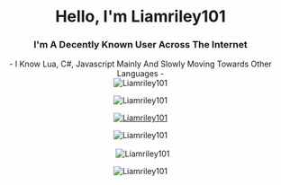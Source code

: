 <h1 align="center">Hello, I'm Liamriley101</h1>
<h3 align="center">I'm A Decently Known User Across The Internet</h3>

<div align="center">
  - I Know Lua, C#, Javascript Mainly And Slowly Moving Towards Other Languages -
</div>

<div align="center">
  <img
    src="https://github.com/Liamriley101/Liamriley101/blob/master/Transparent%20Coffin.png" alt="Liamriley101"
  />
</div>

<p align="center">
  <img
    src="https://komarev.com/ghpvc/?username=liamriley101&label=Profile%20views&color=0e75b6&style=flat" alt="Liamriley101"
  />
</p>

<p align="center">
  <a
    href="https://github.com/ryo-ma/github-profile-trophy"><img src="https://github-profile-trophy.vercel.app/?username=snoofz" alt="Liamriley101" />
  </a>
</p>

<p align="center">
  <img
    align="center" src="https://github-readme-stats.vercel.app/api/top-langs?username=liamriley101&show_icons=true&locale=en&layout=compact" alt="Liamriley101"
  />
</p>

<p align="center">
  &nbsp;
  <img
    align="center" src="https://github-readme-stats.vercel.app/api?username=liamriley101&show_icons=true&locale=en" alt="Liamriley101"
  />
</p>

<p align="center">
  <img
    align="center" src="https://github-readme-streak-stats.herokuapp.com/?user=liamriley101&" alt="Liamriley101"
  />
</p>

